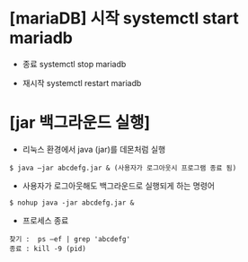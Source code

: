 # [mariaDB] 시작 systemctl start mariadb

- 종료 systemctl stop mariadb

- 재시작 systemctl restart mariadb

# [jar 백그라운드 실행]

- 리눅스 환경에서 java (jar)를 데몬처럼 실행

``` 
$ java –jar abcdefg.jar & (사용자가 로그아웃시 프로그램 종료 됨)
``` 
- 사용자가 로그아웃해도 백그라운드로 실행되게 하는 명령어

``` 
$ nohup java -jar abcdefg.jar &
```

- 프로세스 종료 

```
찾기 :  ps –ef | grep 'abcdefg' 
종료 : kill -9 (pid)
```
